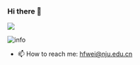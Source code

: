 ### Hi there 👋

![](https://visitor-badge.glitch.me/badge?page_id=hengxin.readme)

![info](https://github-readme-stats.vercel.app/api?username=hengxin&show_icons=true&count_private=true&hide=prs&theme=default_repocard)


- 📫 How to reach me: hfwei@nju.edu.cn

<!--
**hengxin/hengxin** is a ✨ _special_ ✨ repository because its `README.md` (this file) appears on your GitHub profile.

- 🔭 I’m currently working on ...
- 🌱 I’m currently learning ...
- 👯 I’m looking to collaborate on ...
- 🤔 I’m looking for help with ...
- ⚡ Fun fact: ...
-->
